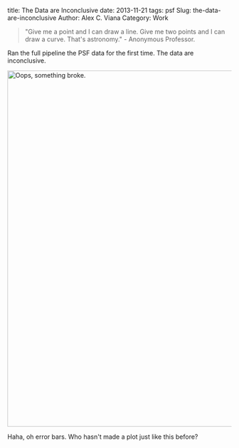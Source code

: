 title: The Data are Inconclusive 
date: 2013-11-21
tags: psf
Slug: the-data-are-inconclusive
Author: Alex C. Viana
Category: Work

> "Give me a point and I can draw a line. Give me two points and I can draw a curve. That's astronomy." - Anonymous Professor.

Ran the full pipeline the PSF data for the first time. The data are inconclusive.

<img style="width: 800px; max-width: 100%; height: auto;" alt="Oops, something broke." src="/images/inconclusive-data.png" />

Haha, oh error bars. Who hasn't made a plot just like this before? 